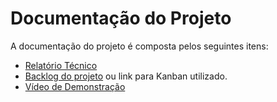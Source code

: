 # Documentação do Projeto

A documentação do projeto é composta pelos seguintes itens: 
 - [Relatório Técnico](relatorio/Relatório%20Técnico.md)
 - [Backlog do projeto](backlog.md) ou link para Kanban utilizado.
 - [Vídeo de Demonstração](https://youtube.com)

